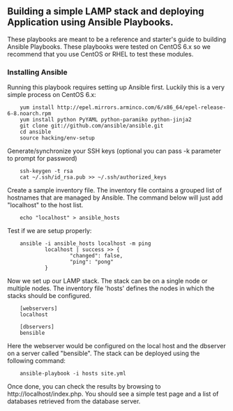 Building a simple LAMP stack and deploying Application using Ansible Playbooks.
-------------------------------------------

These playbooks are meant to be a reference and starter's guide to building Ansible Playbooks. These playbooks were tested on CentOS 6.x so we recommend that you use CentOS or RHEL to test these modules.

### Installing Ansible

Running this playbook requires setting up Ansible first. Luckily this is a very simple process on CentOS 6.x:

        yum install http://epel.mirrors.arminco.com/6/x86_64/epel-release-6-8.noarch.rpm
        yum install python PyYAML python-paramiko python-jinja2
        git clone git://github.com/ansible/ansible.git
        cd ansible
        source hacking/env-setup

Generate/synchronize your SSH keys (optional you can pass -k parameter to prompt for password)

        ssh-keygen -t rsa
        cat ~/.ssh/id_rsa.pub >> ~/.ssh/authorized_keys

Create a sample inventory file. The inventory file contains a grouped list of hostnames that are managed by Ansible. The command below will just add "localhost" to the host list.

        echo "localhost" > ansible_hosts

Test if we are setup properly:

        ansible -i ansible_hosts localhost -m ping
                localhost | success >> {
                        "changed": false,
                        "ping": "pong"
                }


Now we set up our LAMP stack. The stack can be on a single node or multiple nodes. The inventory file 'hosts' defines the nodes in which the stacks should be configured.

        [webservers]
        localhost

        [dbservers]
        bensible

Here the webserver would be configured on the local host and the dbserver on a server called "bensible". The stack can be deployed using the following command:

        ansible-playbook -i hosts site.yml

Once done, you can check the results by browsing to http://localhost/index.php. You should see a simple test page and a list of databases retrieved from the database server.